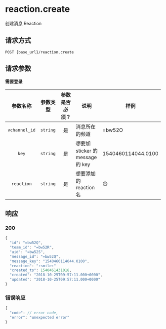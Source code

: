 # reaction.create

创建消息 Reaction

## 请求方式

```
POST {base_url}/reaction.create
```

## 请求参数

**需要登录**

| 参数名称 | 参数类型 | 参数是否必须？ | 说明 | 样例 |
|:--------:|:--------:|:--------------:|------|------|
| `vchannel_id` | `string` | 是 | 消息所在的频道 | =bw52O |
| `key` | `string` | 是 | 想要加 sticker 的 message 的 key | 1540460114044.0100 |
| `reaction` | `string` | 是 | 想要添加的 reaction 名 | :smile: |

## 响应

### 200

```javascript
{
  "id": "=bw52Q",
  "team_id": "=bw52R",
  "uid": "=bw52S",
  "message_id": "=bw52Q",
  "message_key": "1540460114044.0100",
  "reaction": ":smile:"
  "created_ts": 1540461431018,
  "created": "2018-10-25T09:57:11.000+0000",
  "updated": "2018-10-25T09:57:11.000+0000"
}
```
### 错误响应

```javascript
{
  "code": // error code,
  "error": "unexpected error"
}
```

<!-- generated by gen_doc.js -->
